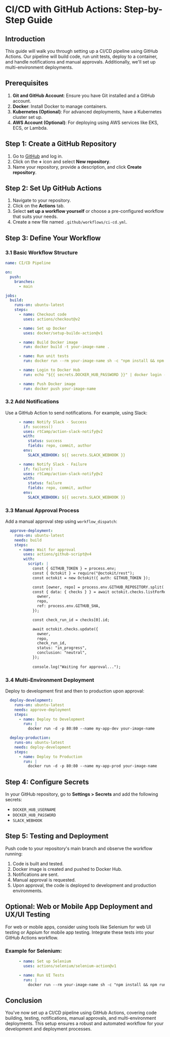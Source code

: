# CI/CD with GitHub Actions: Step-by-Step Guide

## Introduction

This guide will walk you through setting up a CI/CD pipeline using GitHub Actions. Our pipeline will build code, run unit tests, deploy to a container, and handle notifications and manual approvals. Additionally, we'll set up multi-environment deployments.

## Prerequisites

1. **Git and GitHub Account**: Ensure you have Git installed and a GitHub account.
2. **Docker**: Install Docker to manage containers.
3. **Kubernetes (Optional)**: For advanced deployments, have a Kubernetes cluster set up.
4. **AWS Account (Optional)**: For deploying using AWS services like EKS, ECS, or Lambda.

## Step 1: Create a GitHub Repository

1. Go to [GitHub](https://github.com) and log in.
2. Click on the **+** icon and select **New repository**.
3. Name your repository, provide a description, and click **Create repository**.

## Step 2: Set Up GitHub Actions

1. Navigate to your repository.
2. Click on the **Actions** tab.
3. Select **set up a workflow yourself** or choose a pre-configured workflow that suits your needs.
4. Create a new file named `.github/workflows/ci-cd.yml`.

## Step 3: Define Your Workflow

### 3.1 Basic Workflow Structure

```yaml
name: CI/CD Pipeline

on:
  push:
    branches:
      - main

jobs:
  build:
    runs-on: ubuntu-latest
    steps:
      - name: Checkout code
        uses: actions/checkout@v2

      - name: Set up Docker
        uses: docker/setup-buildx-action@v1

      - name: Build Docker image
        run: docker build -t your-image-name .

      - name: Run unit tests
        run: docker run --rm your-image-name sh -c "npm install && npm test"

      - name: Login to Docker Hub
        run: echo "${{ secrets.DOCKER_HUB_PASSWORD }}" | docker login -u "${{ secrets.DOCKER_HUB_USERNAME }}" --password-stdin

      - name: Push Docker image
        run: docker push your-image-name
```

### 3.2 Add Notifications

Use a GitHub Action to send notifications. For example, using Slack:

```yaml
      - name: Notify Slack - Success
        if: success()
        uses: rtCamp/action-slack-notify@v2
        with:
          status: success
          fields: repo, commit, author
        env:
          SLACK_WEBHOOK: ${{ secrets.SLACK_WEBHOOK }}

      - name: Notify Slack - Failure
        if: failure()
        uses: rtCamp/action-slack-notify@v2
        with:
          status: failure
          fields: repo, commit, author
        env:
          SLACK_WEBHOOK: ${{ secrets.SLACK_WEBHOOK }}
```

### 3.3 Manual Approval Process

Add a manual approval step using `workflow_dispatch`:

```yaml
  approve-deployment:
    runs-on: ubuntu-latest
    needs: build
    steps:
      - name: Wait for approval
        uses: actions/github-script@v4
        with:
          script: |
            const { GITHUB_TOKEN } = process.env;
            const { Octokit } = require("@octokit/rest");
            const octokit = new Octokit({ auth: GITHUB_TOKEN });

            const [owner, repo] = process.env.GITHUB_REPOSITORY.split('/');
            const { data: { checks } } = await octokit.checks.listForRef({
              owner,
              repo,
              ref: process.env.GITHUB_SHA,
            });

            const check_run_id = checks[0].id;

            await octokit.checks.update({
              owner,
              repo,
              check_run_id,
              status: "in_progress",
              conclusion: "neutral",
            });
            
            console.log("Waiting for approval...");
```

### 3.4 Multi-Environment Deployment

Deploy to development first and then to production upon approval:

```yaml
  deploy-development:
    runs-on: ubuntu-latest
    needs: approve-deployment
    steps:
      - name: Deploy to Development
        run: |
          docker run -d -p 80:80 --name my-app-dev your-image-name

  deploy-production:
    runs-on: ubuntu-latest
    needs: deploy-development
    steps:
      - name: Deploy to Production
        run: |
          docker run -d -p 80:80 --name my-app-prod your-image-name
```

## Step 4: Configure Secrets

In your GitHub repository, go to **Settings > Secrets** and add the following secrets:
- `DOCKER_HUB_USERNAME`
- `DOCKER_HUB_PASSWORD`
- `SLACK_WEBHOOK`

## Step 5: Testing and Deployment

Push code to your repository's main branch and observe the workflow running:
1. Code is built and tested.
2. Docker image is created and pushed to Docker Hub.
3. Notifications are sent.
4. Manual approval is requested.
5. Upon approval, the code is deployed to development and production environments.

## Optional: Web or Mobile App Deployment and UX/UI Testing

For web or mobile apps, consider using tools like Selenium for web UI testing or Appium for mobile app testing. Integrate these tests into your GitHub Actions workflow.

### Example for Selenium:

```yaml
      - name: Set up Selenium
        uses: actions/selenium/selenium-action@v1

      - name: Run UI Tests
        run: |
          docker run --rm your-image-name sh -c "npm install && npm run ui-test"
```

## Conclusion

You've now set up a CI/CD pipeline using GitHub Actions, covering code building, testing, notifications, manual approvals, and multi-environment deployments. This setup ensures a robust and automated workflow for your development and deployment processes.
